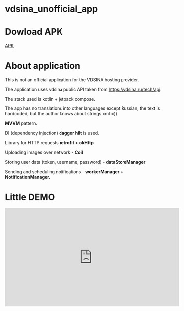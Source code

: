 # vdsina_unofficial_app

# Dowload APK

[APK](https://andtree.ru/vdsina-release.apk)

# About application

This is not an official application for the VDSINA hosting provider.

The application uses vdsina public API taken from https://vdsina.ru/tech/api.


The stack used is kotlin + jetpack compose.

The app has no translations into other languages except Russian, the text is hardcoded, but the author knows about strings.xml =))

**MVVM** pattern.

DI (dependency injection) **dagger hilt** is used.

Library for HTTP requests **retrofit + okHttp**

Uploading images over network - **Coil**

Storing user data (token, username, password) - **dataStoreManager**

Sending and scheduling notifications - **workerManager + NotificationManager.**

# Little DEMO

<iframe width="560" height="315" src="https://andtree.ru/vdsina_demo.mp4" frameborder="0" allow="accelerometer; autoplay; clipboard-write; encrypted-media; gyroscope; picture-in-picture" allowfullscreen></iframe>